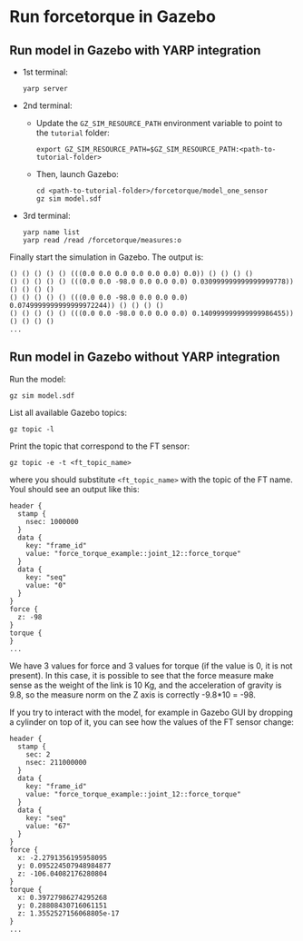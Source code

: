 # Run forcetorque in Gazebo

## Run model in Gazebo with YARP integration

- 1st terminal:
  ~~~
  yarp server
  ~~~
- 2nd terminal:
  - Update the `GZ_SIM_RESOURCE_PATH` environment variable to point to the `tutorial` folder:

    ~~~
    export GZ_SIM_RESOURCE_PATH=$GZ_SIM_RESOURCE_PATH:<path-to-tutorial-folder>
    ~~~

  - Then, launch Gazebo:

    ~~~
    cd <path-to-tutorial-folder>/forcetorque/model_one_sensor
    gz sim model.sdf
    ~~~

- 3rd terminal:
  ~~~
  yarp name list
  yarp read /read /forcetorque/measures:o
  ~~~

Finally start the simulation in Gazebo. The output is:
~~~
() () () () () (((0.0 0.0 0.0 0.0 0.0 0.0) 0.0)) () () () ()
() () () () () (((0.0 0.0 -98.0 0.0 0.0 0.0) 0.030999999999999999778)) () () () ()
() () () () () (((0.0 0.0 -98.0 0.0 0.0 0.0) 0.0749999999999999972244)) () () () ()
() () () () () (((0.0 0.0 -98.0 0.0 0.0 0.0) 0.140999999999999986455)) () () () ()
...
~~~

## Run model in Gazebo without YARP integration
Run the model:
```
gz sim model.sdf
```
List all available Gazebo topics:
```
gz topic -l
```
Print the topic that correspond to the FT sensor:
```
gz topic -e -t <ft_topic_name>
```
where you should substitute `<ft_topic_name>` with the topic of the FT name.
Youl should see an output like this:
```
header {
  stamp {
    nsec: 1000000
  }
  data {
    key: "frame_id"
    value: "force_torque_example::joint_12::force_torque"
  }
  data {
    key: "seq"
    value: "0"
  }
}
force {
  z: -98
}
torque {
}
...
```
We have 3 values for force and 3 values for torque (if the value is 0, it is not present).
In this case, it is possible to see that the force measure make sense as the weight of the link is 10 Kg, and the acceleration of gravity is 9.8, so the measure norm on the Z axis is correctly -9.8*10 = -98.

If you try to interact with the model, for example in Gazebo GUI by dropping a cylinder on top of it, you can see how the values of the FT sensor change:
```
header {
  stamp {
    sec: 2
    nsec: 211000000
  }
  data {
    key: "frame_id"
    value: "force_torque_example::joint_12::force_torque"
  }
  data {
    key: "seq"
    value: "67"
  }
}
force {
  x: -2.2791356195958095
  y: 0.095224507948984877
  z: -106.04082176280804
}
torque {
  x: 0.39727986274295268
  y: 0.28808430716061151
  z: 1.3552527156068805e-17
}
...
```
